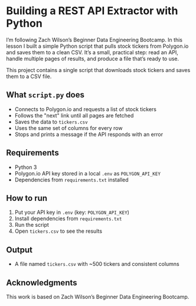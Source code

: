# Building a REST API Extractor with Python

I’m following Zach Wilson’s Beginner Data Engineering Bootcamp. In this lesson I built a simple Python script that pulls stock tickers from Polygon.io and saves them to a clean CSV. It’s a small, practical step: read an API, handle multiple pages of results, and produce a file that’s ready to use.

This project contains a single script that downloads stock tickers and saves them to a CSV file.

## What `script.py` does

- Connects to Polygon.io and requests a list of stock tickers
- Follows the "next" link until all pages are fetched
- Saves the data to `tickers.csv`
- Uses the same set of columns for every row
- Stops and prints a message if the API responds with an error

## Requirements

- Python 3
- Polygon.io API key stored in a local `.env` as `POLYGON_API_KEY`
- Dependencies from `requirements.txt` installed

## How to run

1. Put your API key in `.env` (key: `POLYGON_API_KEY`)
2. Install dependencies from `requirements.txt`
3. Run the script
4. Open `tickers.csv` to see the results

## Output

- A file named `tickers.csv` with ~500 tickers and consistent columns

## Acknowledgments
This work is based on Zach Wilson’s Beginner Data Engineering Bootcamp.
